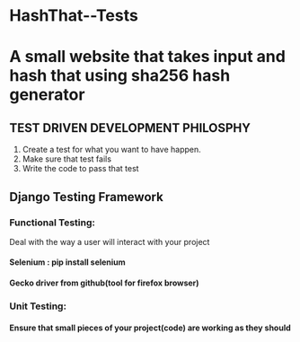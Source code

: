# HashThat--Tests

# A small website that takes input and hash that using sha256 hash generator
## TEST DRIVEN DEVELOPMENT PHILOSPHY

1. Create a test for what you want to have happen.
2. Make sure that test fails
3. Write the code to pass that test 

## Django Testing Framework
### Functional Testing: 
  Deal with the way a user will interact with your project
  #### Selenium : pip install selenium
  #### Gecko driver from github(tool for firefox browser)
  
### Unit Testing:
  #### Ensure that small pieces of your project(code) are working as they should
  
